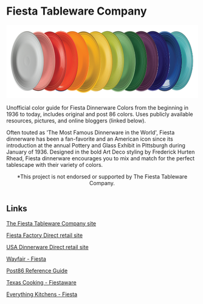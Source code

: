 # Fiesta Tableware Company

<img src="assets/images/Fiesta-Plate-Stack-2023.png" height=192>

<br>

Unofficial color guide for Fiesta Dinnerware Colors from the beginning in 1936 to today, includes original and post 86 colors.  Uses publicly available resources, pictures, and online bloggers (linked below).  

Often touted as 'The Most Famous Dinnerware in the World', Fiesta dinnerware has been a fan-favorite and an American icon since its introduction at the annual Pottery and Glass Exhibit in Pittsburgh during January of 1936. Designed in the bold Art Deco styling by Frederick Hurten Rhead, Fiesta dinnerware encourages you to mix and match for the perfect tablescape with their variety of colors.

<div align="center">
    *This project is not endorsed or supported by The Fiesta Tableware Company. 
</div>

<br>

## Links 

<a href="https://fiestatableware.com">The Fiesta Tableware Company site</a>

<a href="https://fiestafactorydirect.com">Fiesta Factory Direct retail site</a>

<a href="https://usadinnerwaredirect.com">USA Dinnerware Direct retail site</a>

<a href="https://www.wayfair.com/brand/bnd/fiesta-b1200.html"> Wayfair - Fiesta</a>

<a href="https://www.post86referenceguide.com/home/colortimeline/">Post86 Reference Guide</a>

<a href="https://www.texascooking.com/fiestaware/">Texas Cooking - Fiestaware</a>

<a href="https://www.everythingkitchens.com/">Everything Kitchens - Fiesta</a>